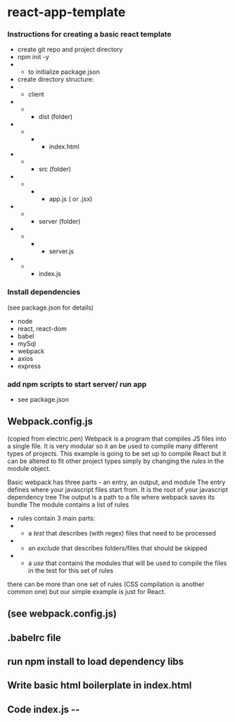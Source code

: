 # react-app-template
### Instructions for creating a basic react template

- create git repo and project directory
- npm init -y
- - to initialize package.json
- create directory structure:
- - client
- - - dist (folder)
- - - - index.html
- - - src (folder)
- - - - app.js ( or .jsx)
- - - server (folder)
- - - - server.js
- - - index.js

### Install dependencies
(see package.json for details)
- node
- react, react-dom
- babel
- mySql
- webpack
- axios
- express

### add npm scripts to start server/ run app
- see package.json

## Webpack.config.js
(copied from electric.pen)
Webpack is a program that compiles JS files into a single file. It is very modular so it an be used to compile many different types of projects. This example is going to be set up to compile React but it can be altered to fit other project types simply by changing the *rules* in the module object.

Basic webpack has three parts - an entry, an output, and module
The entry defines where your javascript files start from. It is the root of your javascript dependency tree The output is a path to a file where webpack saves its bundle
The module contains a list of rules
- rules contain 3 main parts:
- - a *test* that describes (with regex) files that need to be processed
- - an *exclude* that describes folders/files that should be skipped
- - a *use* that contains the modules that will be used to compile the files
    in the test for this set of rules

there can be more than one set of rules (CSS compilation is another common one) but our simple example is just for React.

## (see webpack.config.js)
## .babelrc file
## run npm install to load dependency libs

## Write basic html boilerplate in index.html
## Code index.js --

